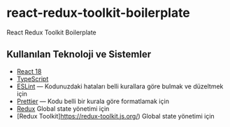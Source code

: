 # react-redux-toolkit-boilerplate
React Redux Toolkit Boilerplate


## Kullanılan Teknoloji ve Sistemler

- [React 18](https://github.com/facebook/react)
- [TypeScript](https://github.com/microsoft/TypeScript)
- [ESLint](https://github.com/eslint/eslint) — Kodunuzdaki hataları belli kurallara göre bulmak ve düzeltmek için
- [Prettier](https://github.com/prettier/prettier) — Kodu belli bir kurala göre formatlamak için
- [Redux](https://redux.js.org/) Global state yönetimi için
- [Redux Toolkit]https://redux-toolkit.js.org/) Global state yönetimi için
